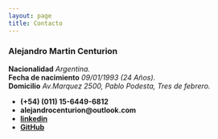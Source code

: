 ```yaml
---
layout: page
title: Contacto
---
```


### Alejandro Martin Centurion  

__Nacionalidad__ _Argentina._  
__Fecha de nacimiento__ _09/01/1993 (24 Años)._  
__Domicilio__ _Av.Marquez 2500, Pablo Podesta, Tres de febrero._ 

  + __(+54) (011) 15-6449-6812__  
  + __alejandrocenturion@outlook.com__  
  + __[linkedin](http://linkedin.com/in/alejandro-centurion)__  
  + __[GitHub](https://github.com/acenturion/)__  

